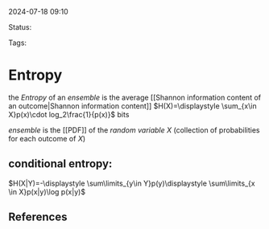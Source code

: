 

2024-07-18 09:10

Status:

Tags: 


# Entropy

the *Entropy* of an *ensemble* is the average [[Shannon information content of an outcome|Shannon information content]]
$H(X)=\displaystyle \sum_{x\in X}p(x)\cdot log_2\frac{1}{p(x)}$ bits

*ensemble* is the [[PDF]] of the *random variable* $X$ (collection of probabilities for each outcome of $X$)

## conditional entropy:

$H(X|Y)=-\displaystyle \sum\limits_{y\in Y}p(y)\displaystyle \sum\limits_{x \in X}p(x|y)\log p(x|y)$
## References

